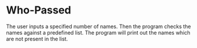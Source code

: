 # Who-Passed
The user inputs a specified number of names. Then the program checks the names against a predefined list. The program will print out the names which are not present in the list. 
